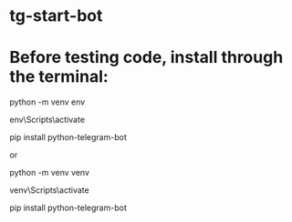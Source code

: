 ﻿# tg-start-bot

# Before testing code, install through the terminal:

python -m venv env 

env\Scripts\activate

pip install python-telegram-bot


or


python -m venv venv

venv\Scripts\activate

pip install python-telegram-bot

